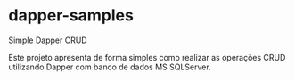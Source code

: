 # dapper-samples
Simple Dapper CRUD

Este projeto apresenta de forma simples como realizar as operações CRUD utilizando Dapper com banco de dados MS SQLServer.
